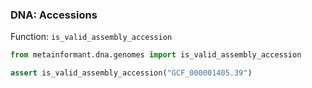 ### DNA: Accessions

Function: `is_valid_assembly_accession`

```python
from metainformant.dna.genomes import is_valid_assembly_accession

assert is_valid_assembly_accession("GCF_000001405.39")
```
